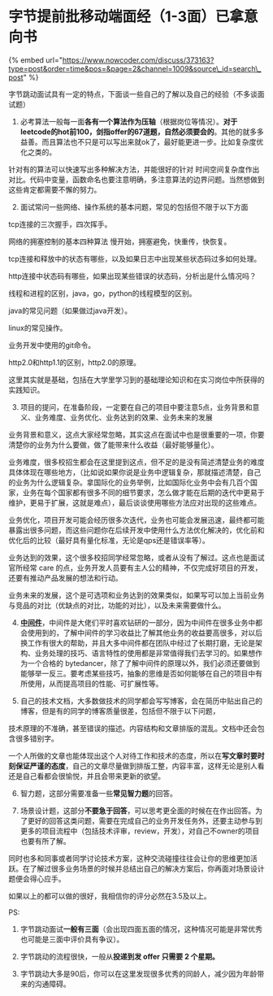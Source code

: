 # 字节提前批移动端面经（1-3面）已拿意向书

{% embed url="https://www.nowcoder.com/discuss/373163?type=post&order=time&pos=&page=2&channel=1009&source\_id=search\_post" %}

字节跳动面试具有一定的特点，下面谈一些自己的了解以及自己的经验（不多谈面试题）

1. 必考算法一般每一面**各有一个算法作为压轴**（根据岗位等情况）。**对于leetcode的hot前100，剑指offer的67道题，自然必须要会的**。其他的就多多益善。而且算法也不只是可以写出来就ok了，最好能更进一步。比如复杂度优化之类的。

针对有的算法可以快速写出多种解决方法，并能很好的针对 时间空间复杂度作出对比。代码中变量，函数命名也要注意明确，多注意算法的边界问题。当然想做到这些肯定都需要不懈的努力。

2. 面试常问一些网络、操作系统的基本问题，常见的包括但不限于以下方面

tcp连接的三次握手，四次挥手。

网络的拥塞控制的基本四种算法 慢开始，拥塞避免，快重传，快恢复。

tcp连接和释放中的状态有哪些，以及如果日志中出现某些状态码过多如何处理。

http连接中状态码有哪些，如果出现某些错误的状态码，分析出是什么情况吗？

线程和进程的区别，java，go，python的线程模型的区别。

java的常见问题（如果做过java开发）。

linux的常见操作。

业务开发中使用的git命令。

http2.0和http1.1的区别，http2.0的原理。

这里其实就是基础，包括在大学里学习到的基础理论知识和在实习岗位中所获得的实践知识。

3. 项目的提问，在准备阶段，一定要在自己的项目中要注意5点，业务背景和意义、业务难度、业务优化、业务达到的效果、业务未来的发展

业务背景和意义，这点大家经常忽略，其实这点在面试中也是很重要的一项，你要清楚你的业务为什么要做，做了能带来什么收益（最好能够量化）。

业务难度，很多校招生都会在这里提到这点，但不足的是没有简述清楚业务的难度具体体现在哪些地方，（比如说如果你说是业务中逻辑复杂，那就描述清楚，自己的业务为什么逻辑复杂。拿国际化的业务举例，比如国际化业务中会有几百个国家，业务在每个国家都有很多不同的细节要求，怎么做才能在后期的迭代中更易于维护，更易于扩展，这就是难点），最后谈谈使用哪些方法应对出现的这些难点。

业务优化，项目开发可能会经历很多次迭代，业务也可能会发展迅速，最终都可能暴露出很多问题，而这些问题你在后续开发中使用什么方法优化解决的，优化前和优化后的比较（最好具有量化标准，无论是qps还是错误率等）。

业务达到的效果，这个很多校招同学经常忽略，或者从没有了解过。这点也是面试官所经常 care 的点，业务开发人员要有主人公的精神，不仅完成好项目的开发，还要有推动产品发展的想法和行动。

业务未来的发展，这个是可选项和业务达到的效果类似，如果写可以加上当前业务与竞品的对比（优缺点的对比，功能的对比），以及未来需要做什么。

4. [**中间件**](https://baike.baidu.com/item/%E4%B8%AD%E9%97%B4%E4%BB%B6)，中间件是大佬们平时喜欢钻研的一部分，因为中间件在很多业务中都会使用到的，了解中间件的学习收益比了解其他业务的收益要高很多，对以后换工作有很大的帮助，并且大多中间件都在团队中经过了长期打磨，无论是架构、业务处理的技巧、语言特性的使用都是非常值得我们去学习的。如果想作为一个合格的 bytedancer，除了了解中间件的原理以外，我们必须还要做到能够举一反三。要考虑某些技巧，抽象的思维是否如何能够在自己的项目中有所使用，从而提高项目的性能、可扩展性等。

5. 自己的技术文档，大多数做技术的同学都会写写博客，会在简历中贴出自己的博客，但是有的同学的博客质量很差，包括但不限于以下问题，

技术原理的不准确，甚至错误的描述。内容结构和文章排版的混乱。文档中还会包含很多错别字。

一个人所做的文章也能体现出这个人对待工作和技术的态度，所以在**写文章时要时刻保证严谨的态度**，自己的文章尽量做到排版工整，内容丰富，这样无论是别人看还是自己看都会很愉悦，并且会带来更新的欲望。

6. 智力题，这部分需要准备一些**常见智力题**的回答。

7. 场景设计题，这部分**不要急于回答**，可以思考更全面的时候在在作出回答。为了更好的回答这类问题，需要在完成自己的业务开发任务外，还要主动参与到更多的项目流程中（包括技术评审，review，开发），对自己不owner的项目也要有所了解。

同时也多和同事或者同学讨论技术方案，这种交流碰撞往往会让你的思维更加活跃。在了解过很多业务场景的时候并总结出自己的解决方案后，你再面对场景设计题便会得心应手。

如果以上的都可以做的很好，我相信你的评分必然在3.5及以上。

PS:

1. 字节跳动面试**一般有三面**（会出现四面五面的情况，这种情况可能是非常优秀也可能是三面中评价具有争议）。

2. 字节跳动的流程很快，一般从**投递到发 offer 只需要 2 个星期。**

3. 字节跳动大多是90后，你可以在这里发现很多优秀的同龄人，减少因为年龄带来的沟通障碍。  


